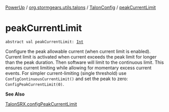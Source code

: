 [PowerUp](../../index.md) / [org.stormgears.utils.talons](../index.md) / [TalonConfig](index.md) / [peakCurrentLimit](./peak-current-limit.md)

# peakCurrentLimit

`abstract val peakCurrentLimit: `[`Int`](https://kotlinlang.org/api/latest/jvm/stdlib/kotlin/-int/index.html)

Configure the peak allowable current (when current limit is enabled). Current limit is activated when current
exceeds the peak limit for longer than the peak duration. Then software will limit to the continuous limit. This
ensures current limiting while allowing for momentary excess current events. For simpler current-limiting (single
threshold) use `ConfigContinuousCurrentLimit()` and set the peak to zero: `ConfigPeakCurrentLimit(0)`.

**See Also**

[TalonSRX.configPeakCurrentLimit](#)

